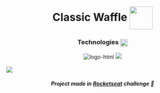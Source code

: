 <div>
<h1 align=center>Classic Waffle <img width="60px" align=center src="https://cdn3.emoji.gg/emojis/5759_Waffle.png" /></h1>
<h3 align=center>Technologies <img align=center width=20 src="https://cdn3.emoji.gg/emojis/8995-staff-icon.png"/></h3>
</div>

<div align=center>
<img src="https://img.shields.io/badge/HTML5-E34F26?style=for-the-badge&logo=html5&logoColor=white" alt="logo-html">
<img src="https://img.shields.io/badge/CSS3-1572B6?style=for-the-badge&logo=css3&logoColor=white alt="logo-css">
</div>

<br />

<img src="https://efficient-sloth-d85.notion.site/image/https%3A%2F%2Fs3-us-west-2.amazonaws.com%2Fsecure.notion-static.com%2F9059b514-bc25-4f73-b42b-6f86e1d6b235%2Fscreencapture-127-0-0-1-5500-01-recipe-index-html-2021-09-01-15_25_07.png?table=block&id=2a200adb-5167-44ca-be38-034ab44089bc&spaceId=08f749ff-d06d-49a8-a488-9846e081b224&width=2000&userId=&cache=v2" />

<br />

<h5 align=center>Project made in <a href="https://www.rocketseat.com.br/">Rocketseat</a> challenge 💜</h5>
